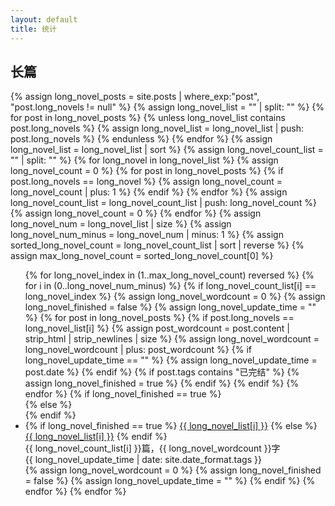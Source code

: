 ```yaml
---
layout: default
title: 统计
---
```

<div class="well article">
    <a id="{{ longnovel-analysis }}" style="position: relative; top: -50px"></a>
    <h2>长篇</h2>
    <!-- Look for the name list of all long-novels -->
    {% assign long_novel_posts = site.posts | where_exp:"post", "post.long_novels != null" %}
    {% assign long_novel_list = "" | split: "" %}
    {% for post in long_novel_posts %}
        {% unless long_novel_list contains post.long_novels %}
            {% assign long_novel_list = long_novel_list | push: post.long_novels %}
        {% endunless %}
    {% endfor %}
    {% assign long_novel_list = long_novel_list | sort %}
    <!-- Look for count of each longnovel -->
    {% assign long_novel_count_list = "" | split: "" %}
    {% for long_novel in long_novel_list %}
        {% assign long_novel_count = 0 %}
        {% for post in long_novel_posts %}
            {% if post.long_novels == long_novel %}
                {% assign long_novel_count = long_novel_count | plus: 1 %}
            {% endif %}
        {% endfor %}
        {% assign long_novel_count_list = long_novel_count_list | push: long_novel_count %}
        {% assign long_novel_count = 0 %}
    {% endfor %}
    <!-- Look for max longnovel count -->
    {% assign long_novel_num = long_novel_list | size %}
    {% assign long_novel_num_minus = long_novel_num | minus: 1 %}
    {% assign sorted_long_novel_count = long_novel_count_list | sort | reverse %}
    {% assign max_long_novel_count = sorted_long_novel_count[0] %}
    <!-- Begin display -->
    <ul>
    {% for long_novel_index in (1..max_long_novel_count) reversed %}
        {% for i in (0..long_novel_num_minus) %}
            {% if long_novel_count_list[i] == long_novel_index %}
                {% assign long_novel_wordcount = 0 %}
                {% assign long_novel_finished = false %}
                {% assign long_novel_update_time = "" %}
                {% for post in long_novel_posts %}
                    {% if post.long_novels == long_novel_list[i] %}
                        {% assign post_wordcount = post.content | strip_html | strip_newlines | size %}
                        {% assign long_novel_wordcount = long_novel_wordcount | plus: post_wordcount %}
                        {% if long_novel_update_time == "" %}
                            {% assign long_novel_update_time = post.date %}
                        {% endif %}
                        {% if post.tags contains "已完结" %}
                            {% assign long_novel_finished = true %}
                        {% endif %}
                    {% endif %}
                {% endfor %}
                {% if long_novel_finished == true %}
                <div class="row analysis-finish-color" style="margin: 0; padding: 0">
                {% else %}
                <div class="row" style="margin: 0; padding: 0">
                {% endif %}
                <li>
                    <div class="col-md-7" style="margin: 0; padding: 0">
                    {% if long_novel_finished == true %}
                    <a href="{{ site.baseurl }}/longnovels#{{ long_novel_list[i] }}" class="analysis-finish-color">{{ long_novel_list[i] }}</a>
                    {% else %}
                    <a href="{{ site.baseurl }}/longnovels#{{ long_novel_list[i] }}">{{ long_novel_list[i] }}</a>
                    {% endif %}
                    </div>
                    <div class="col-md-3" style="margin: 0; padding: 0">
                        {{ long_novel_count_list[i] }}篇，{{ long_novel_wordcount }}字
                    </div>
                    <div class="col-md-2" style="margin: 0; padding: 0">
                        <span class="post-date">
                            {{ long_novel_update_time | date: site.date_format.tags }}
                        </span>
                    </div>
                </li>
                </div>
                {% assign long_novel_wordcount = 0 %}
                {% assign long_novel_finished = false %}
                {% assign long_novel_update_time = "" %}
            {% endif %}
        {% endfor %}
    {% endfor %}
    </ul>
</div>